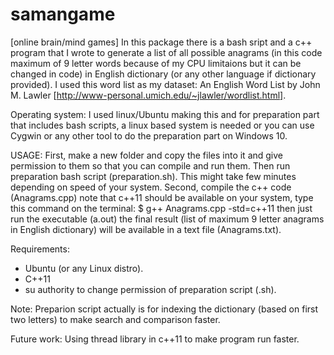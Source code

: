 # samangame
[online brain/mind games]
In this package there is a bash sript and a c++ program that I wrote to generate a list of all possible anagrams (in this code maximum of 9 letter words because of my CPU limitaions but it can be changed in code) in English dictionary (or any other language if dictionary provided).
I used this word list as my dataset: An English Word List by John M. Lawler [http://www-personal.umich.edu/~jlawler/wordlist.html].

Operating system:
I used linux/Ubuntu making this and for preparation part that includes bash scripts, a linux based system is needed or you can use Cygwin or any other tool to do the preparation part on Windows 10.

USAGE:
First, make a new folder and copy the files into it and give permission to them so that you can compile and run them. Then run preparation bash script (preparation.sh).
This might take few minutes depending on speed of your system.
Second, compile the c++ code (Anagrams.cpp) note that c++11 should be available on your system, type this command on the terminal:
$ g++ Anagrams.cpp -std=c++11
then just run the executable (a.out) the final result (list of maximum 9 letter anagrams in English dictionary) will be available in a text file (Anagrams.txt).

Requirements:
* Ubuntu (or any Linux distro).
* C++11
* su authority to change permission of preparation script (.sh).

Note:
Preparion script actually is for indexing the dictionary (based on first two letters) to make search and comparison faster.

Future work:
Using thread library in c++11 to make program run faster.
